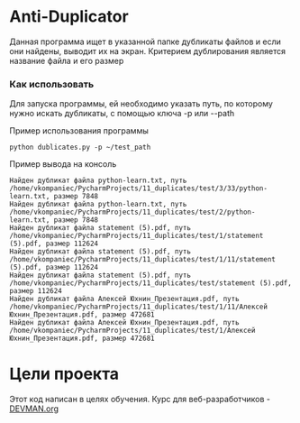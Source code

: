 # Anti-Duplicator

Данная программа ищет в указанной папке дубликаты файлов и если они
найдены, выводит их на экран. Критерием дублирования является название
файла и его размер

### Как использовать

Для запуска программы, ей необходимо указать путь, по которому
нужно искать дубликаты, с помощью ключа -p или --path

Пример использования программы
```
python dublicates.py -p ~/test_path
```

Пример вывода на консоль
```
Найден дубликат файла python-learn.txt, путь /home/vkompaniec/PycharmProjects/11_duplicates/test/3/33/python-learn.txt, размер 7848
Найден дубликат файла python-learn.txt, путь /home/vkompaniec/PycharmProjects/11_duplicates/test/2/python-learn.txt, размер 7848
Найден дубликат файла statement (5).pdf, путь /home/vkompaniec/PycharmProjects/11_duplicates/test/1/statement (5).pdf, размер 112624
Найден дубликат файла statement (5).pdf, путь /home/vkompaniec/PycharmProjects/11_duplicates/test/1/11/statement (5).pdf, размер 112624
Найден дубликат файла statement (5).pdf, путь /home/vkompaniec/PycharmProjects/11_duplicates/test/statement (5).pdf, размер 112624
Найден дубликат файла Алексей Юхнин_Презентация.pdf, путь /home/vkompaniec/PycharmProjects/11_duplicates/test/1/11/Алексей Юхнин_Презентация.pdf, размер 472681
Найден дубликат файла Алексей Юхнин_Презентация.pdf, путь /home/vkompaniec/PycharmProjects/11_duplicates/test/1/Алексей Юхнин_Презентация.pdf, размер 472681
```

# Цели проекта

Этот код написан в целях обучения. Курс для веб-разработчиков - [DEVMAN.org](https://devman.org)
